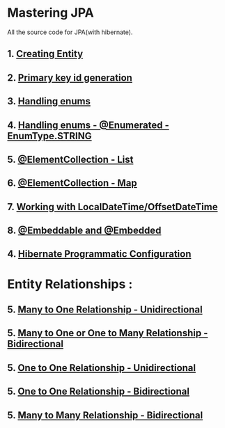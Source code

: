 # Mastering JPA

All the source code for JPA(with hibernate).

## 1. [Creating Entity](https://github.com/eMahtab/mastering-jpa/tree/main/creating-entity) 

## 2. [Primary key id generation](https://github.com/eMahtab/mastering-jpa/tree/main/id-generation) 

## 3. [Handling enums](https://github.com/eMahtab/mastering-jpa/tree/main/enum-1) 

## 4. [Handling enums - @Enumerated - EnumType.STRING](https://github.com/eMahtab/mastering-jpa/tree/main/enum-2) 



## 5. [@ElementCollection - List](https://github.com/eMahtab/mastering-jpa/tree/main/collection-mapping-1) 

## 6. [@ElementCollection - Map](https://github.com/eMahtab/mastering-jpa/tree/main/collection-mapping-2) 

## 7. [Working with LocalDateTime/OffsetDateTime](https://github.com/eMahtab/mastering-jpa/tree/main/datetime-1) 

## 8. [@Embeddable and @Embedded](https://github.com/eMahtab/mastering-jpa/tree/main/embedded) 

## 4. [Hibernate Programmatic Configuration](https://github.com/eMahtab/mastering-jpa/tree/main/hibernate-programmatic-configuration) 


# Entity Relationships :

## 5. [Many to One Relationship - Unidirectional](https://github.com/eMahtab/mastering-jpa/tree/main/many-to-one-unidirectional) 

## 5. [Many to One or One to Many Relationship - Bidirectional](https://github.com/eMahtab/mastering-jpa/tree/main/one-to-many-bidirectional) 

## 5. [One to One Relationship - Unidirectional](https://github.com/eMahtab/mastering-jpa/tree/main/one-to-one-unidirectional) 

## 5. [One to One Relationship - Bidirectional](https://github.com/eMahtab/mastering-jpa/tree/main/one-to-one-bidirectional) 

## 5. [Many to Many Relationship - Bidirectional](https://github.com/eMahtab/mastering-jpa/tree/main/many-to-many) 




